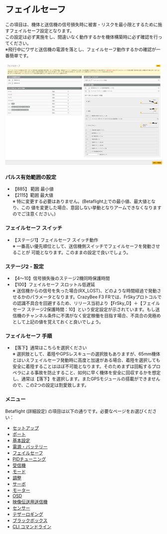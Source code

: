 # フェイルセーフ
この項目は、機体と送信機の信号損失時に被害・リスクを最小限とするために施すフェイルセーフ設定となります。  
この設定は必ず実施をし、間違いなく動作するかを機体構築時に必ず確認を行ってください。  
※飛行中にワザと送信機の電源を落とし、フェイルセーフ動作するかの確認が一番簡単です。


![Betaflight 04](images/BF04m.png)


### パルス有効範囲の設定
* 【885】 範囲 最小値
* 【2115】範囲 最大値  
※ 特に変更する必要はありません。(Betaflight上での最小値、最大値となり、この
値を変更した場合、意図しない挙動となりアームできなくなりますのでご注意ください。)


### フェイルセーフ スイッチ
* 【ステージ1】フェイルセーフ スイッチ動作  
※ 一番高い優先順位として、送信機側スイッチでフェイルセーフを発動させることが
可能となります。このままの設定で良いでしょう。


### ステージ2 - 設定
* 【4～10】信号損失後のステージ2機同時保護時間
* 【100】フェイルセーフ スロットル低遅延  
※ 送信機からの信号を失った場合(RX_LOST)、どのような時間経過で発動させるかのパラメータとなります。CrazyBee F3 FRでは、FrSkyプロトコルでの認識不具合を回避するため、リリース当初より【FrSky_D】＋【フェイルセーフ ステージ2保護時間：10】という安定設定が示されています。もし送信機のチャンネル条件に不満がなく安定稼働を目指す場合、不具合の見極めとして上記の値を覚えておくと良いでしょう。


### フェイルセーフ 手順
* 【落下】通常はこちらを選択ください  
※ 選択肢として、着陸やGPSレスキューの選択肢もありますが、65mm機体とはいえフェイルセーフ発動時に高度と加速がある場合、着陸を選択しても安全に着陸することはほぼ不可能となります。そのためまずは回転するプロペラによる事故を防止すること、如何に早く機体を安全に回収するかを想定し、通常は【落下】を選択します。またGPSモジュールの搭載ができませんので、この2つの設定は割愛致します。


### メニュー
Betaflight (詳細設定) の項目は以下の通りです。必要なページをお選びください：  

* [セットアップ](Betaflight%20-%20CrazyBeeF3FR.md)
* [ポート](Betaflight%20-%20CrazyBeeF3_Port.md)
* [基本設定](Betaflight%20-%20CrazyBeeF3_BaseSetting.md)
* [電源・バッテリー](Betaflight%20-%20CrazyBeeF3_Battery.md)
* [フェイルセーフ](Betaflight%20-%20CrazyBeeF3_failsafe.md)
* [PIDチューニング](Betaflight%20-%20CrazyBeeF3_PID.md)
* [受信機](Betaflight%20-%20CrazyBeeF3_Reciever.md)
* [モード](Betaflight%20-%20CrazyBeeF3_Mode.md)
* [調整](Betaflight%20-%20CrazyBeeF3_Addjust.md)
* [サーボ](Betaflight%20-%20CrazyBeeF3_Servo.md)
* [モーター](Betaflight%20-%20CrazyBeeF3_Motor.md)
* [OSD](Betaflight%20-%20CrazyBeeF3_OSD.md)
* [映像伝送用送信機](Betaflight%20-%20CrazyBeeF3_VTX.md)
* [センサー](Betaflight%20-%20CrazyBeeF3_Sensor.md)
* [テザーロギング](Betaflight%20-%20CrazyBeeF3_logging.md)
* [ブラックボックス](Betaflight%20-%20CrazyBeeF3_Blackbox.md)
* [CLI コマンドライン](Betaflight%20-%20CrazyBeeF3_CLI.md)


